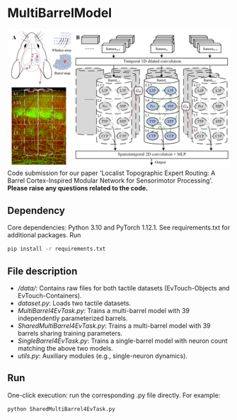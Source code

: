 # MultiBarrelModel
![这是图片](MultiBarrelModel_outline.png "Magic Gardens")
Code submission for our paper 'Localist Topographic Expert Routing: A Barrel Cortex-Inspired Modular Network for Sensorimotor Processing'. **Please raise any questions related to the code.**
## Dependency
Core dependencies: Python 3.10 and PyTorch 1.12.1. See requirements.txt for additional packages. Run
```bash
pip install -r requirements.txt
```
## File description
* */data/*: Contains raw files for both tactile datasets (EvTouch-Objects and EvTouch-Containers).
* *dataset.py*: Loads two tactile datasets.
* *MultiBarrel4EvTask.py*: Trains a multi-barrel model with 39 independently parameterized barrels.
* *SharedMultiBarrel4EvTask.py*: Trains a multi-barrel model with 39 barrels sharing training parameters.
* *SingleBarrel4EvTask.py*: Trains a single-barrel model with neuron count matching the above two models.
* *utils.py*: Auxiliary modules (e.g., single-neuron dynamics).
## Run
One-click execution: run the corresponding .py file directly. For example:
```python
python SharedMultiBarrel4EvTask.py
```
